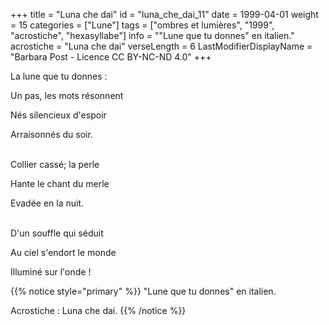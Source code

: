+++
title = "Luna che dai"
id = "luna_che_dai_11"
date = 1999-04-01
weight = 15
categories = ["Lune"]
tags = ["ombres et lumières", "1999", "acrostiche", "hexasyllabe"]
info = "\"Lune que tu donnes\" en italien."
acrostiche = "Luna che dai"
verseLength = 6
LastModifierDisplayName = "Barbara Post - Licence CC BY-NC-ND 4.0"
+++

La lune que tu donnes :

Un pas, les mots résonnent

Nés silencieux d'espoir

Arraisonnés du soir.

 \
Collier cassé; la perle

Hante le chant du merle

Evadée en la nuit.

 \
D'un souffle qui séduit

Au ciel s'endort le monde

Illuminé sur l'onde !

{{% notice style="primary" %}}
"Lune que tu donnes" en italien.

Acrostiche : Luna che dai.
{{% /notice %}}
